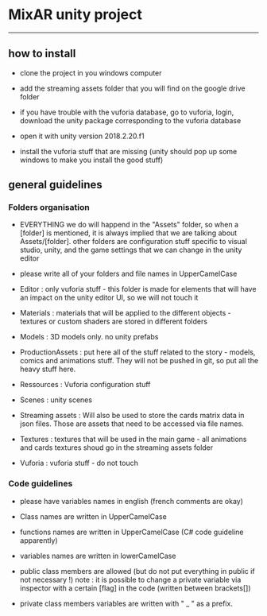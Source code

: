 # MixAR unity project
--------------------------------------

## how to install

- clone the project in you windows computer

- add the streaming assets folder that you will find on the google drive folder

- if you have trouble with the vuforia database, go to vuforia, login, download the unity package corresponding to the vuforia database

- open it with unity version 2018.2.20.f1

- install the vuforia stuff that are missing (unity should pop up some windows to make you install the good stuff)

## general guidelines

### Folders organisation
- EVERYTHING we do will happend in the "Assets" folder, so when a [folder] is mentioned, it is always implied that we are talking about Assets/[folder].
other folders are configuration stuff specific to visual studio, unity, and the game settings that we can change in the unity editor

- please write all of your folders and file names in UpperCamelCase

- Editor : only vuforia stuff - this folder is made for elements that will have an impact on the unity editor UI, so we will not touch it

- Materials : materials that will be applied to the different objects - textures or custom shaders are stored in different folders

- Models : 3D models only.  no unity prefabs

- ProductionAssets : put here all of the stuff related to the story - models, comics and animations stuff. They will not be pushed in git, so put all the heavy stuff here.

- Ressources : Vuforia configuration stuff

- Scenes : unity scenes

- Streaming assets : Will also be used to store the cards matrix data in json files. Those are assets that need to be accessed via file names.

- Textures : textures that will be used in the main game - all animations and cards textures shoud go in the streaming assets folder 

- Vuforia : vuforia stuff - do not touch


### Code guidelines
- please have variables names in english (french comments are okay)

- Class names are written in UpperCamelCase

- functions names are written in UpperCamelCase (C# code guideline apparently)

- variables names are written in lowerCamelCase

- public class members are allowed (but do not put everything in public if not necessary !)
note : it is possible to change a private variable via inspector with a certain [flag] in the code (written between brackets[])

- private class members variables are written with " _ " as a prefix.


